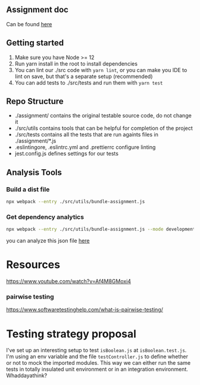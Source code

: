 ## Assignment doc

Can be found [here](https://docs.google.com/document/d/1P_dZxKKV-0d_avjU_wF0Ljvf-Es282P-83yM2SDHofs/edit?usp=sharing)


## Getting started

1. Make sure you have Node >= 12
2. Run yarn install in the root to install dependencies
3. You can lint our ./src code with `yarn lint`, or you can make you IDE to lint on save, but that's a separate setup (recommended)
4. You can add tests to ./src/tests and run them with `yarn test`

## Repo Structure

- ./assignment/ contains the original testable source code, do not change it
- ./src/utils contains tools that can be helpful for completion of the project
- ./src/tests contains all the tests that are run againts files in ./assignment/*.js
- .eslintingore, .eslintrc.yml and .prettierrc configure linting
- jest.config.js defines settings for our tests

## Analysis Tools

### Build a dist file

```sh
npx webpack --entry ./src/utils/bundle-assignment.js
```

### Get dependency analytics

```sh
npx webpack --entry ./src/utils/bundle-assignment.js --mode development --profile --json > stats.json
```

you can analyze this json file [here](http://webpack.github.io/analyse/#modules)


# Resources

https://www.youtube.com/watch?v=Af4M8GMoxi4

### pairwise testing

https://www.softwaretestinghelp.com/what-is-pairwise-testing/


# Testing strategy proposal

I've set up an interesting setup to test `isBoolean.js` at `isBoolean.test.js`.
I'm using an env variable and the file `testController.js` to define whether
or not to mock the imported modules. This way we can either run the same tests
in totally insulated unit environment or in an integration environment. Whaddayathink?